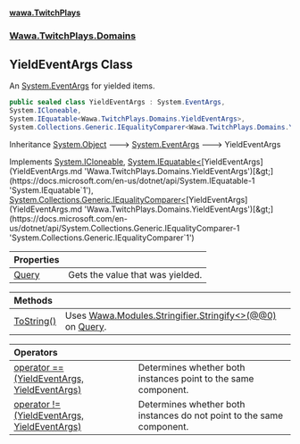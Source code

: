 #### [wawa.TwitchPlays](index.md 'index')
### [Wawa.TwitchPlays.Domains](Wawa.TwitchPlays.Domains.md 'Wawa.TwitchPlays.Domains')

## YieldEventArgs Class

An [System.EventArgs](https://docs.microsoft.com/en-us/dotnet/api/System.EventArgs 'System.EventArgs') for yielded items.

```csharp
public sealed class YieldEventArgs : System.EventArgs,
System.ICloneable,
System.IEquatable<Wawa.TwitchPlays.Domains.YieldEventArgs>,
System.Collections.Generic.IEqualityComparer<Wawa.TwitchPlays.Domains.YieldEventArgs>
```

Inheritance [System.Object](https://docs.microsoft.com/en-us/dotnet/api/System.Object 'System.Object') &#129106; [System.EventArgs](https://docs.microsoft.com/en-us/dotnet/api/System.EventArgs 'System.EventArgs') &#129106; YieldEventArgs

Implements [System.ICloneable](https://docs.microsoft.com/en-us/dotnet/api/System.ICloneable 'System.ICloneable'), [System.IEquatable&lt;](https://docs.microsoft.com/en-us/dotnet/api/System.IEquatable-1 'System.IEquatable`1')[YieldEventArgs](YieldEventArgs.md 'Wawa.TwitchPlays.Domains.YieldEventArgs')[&gt;](https://docs.microsoft.com/en-us/dotnet/api/System.IEquatable-1 'System.IEquatable`1'), [System.Collections.Generic.IEqualityComparer&lt;](https://docs.microsoft.com/en-us/dotnet/api/System.Collections.Generic.IEqualityComparer-1 'System.Collections.Generic.IEqualityComparer`1')[YieldEventArgs](YieldEventArgs.md 'Wawa.TwitchPlays.Domains.YieldEventArgs')[&gt;](https://docs.microsoft.com/en-us/dotnet/api/System.Collections.Generic.IEqualityComparer-1 'System.Collections.Generic.IEqualityComparer`1')

| Properties | |
| :--- | :--- |
| [Query](YieldEventArgs.Query.md 'Wawa.TwitchPlays.Domains.YieldEventArgs.Query') | Gets the value that was yielded. |

| Methods | |
| :--- | :--- |
| [ToString()](YieldEventArgs.ToString.md 'Wawa.TwitchPlays.Domains.YieldEventArgs.ToString()') | Uses [Wawa.Modules.Stringifier.Stringify&lt;&gt;(@@0)](https://docs.microsoft.com/en-us/dotnet/api/Wawa.Modules.Stringifier.Stringify--1#Wawa_Modules_Stringifier_Stringify__1___0_ 'Wawa.Modules.Stringifier.Stringify``1(``0)') on [Query](YieldEventArgs.Query.md 'Wawa.TwitchPlays.Domains.YieldEventArgs.Query'). |

| Operators | |
| :--- | :--- |
| [operator ==(YieldEventArgs, YieldEventArgs)](YieldEventArgs.op_Equality(YieldEventArgs,YieldEventArgs).md 'Wawa.TwitchPlays.Domains.YieldEventArgs.op_Equality(Wawa.TwitchPlays.Domains.YieldEventArgs, Wawa.TwitchPlays.Domains.YieldEventArgs)') | Determines whether both instances point to the same component. |
| [operator !=(YieldEventArgs, YieldEventArgs)](YieldEventArgs.op_Inequality(YieldEventArgs,YieldEventArgs).md 'Wawa.TwitchPlays.Domains.YieldEventArgs.op_Inequality(Wawa.TwitchPlays.Domains.YieldEventArgs, Wawa.TwitchPlays.Domains.YieldEventArgs)') | Determines whether both instances do not point to the same component. |
